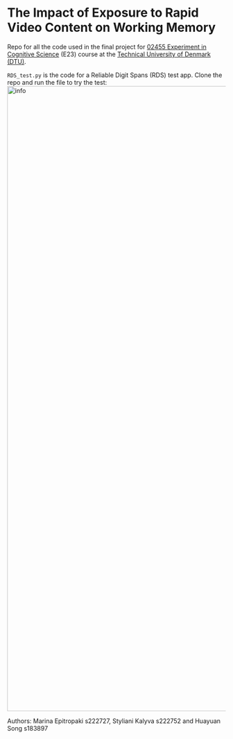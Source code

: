 # The Impact of Exposure to Rapid Video Content on Working Memory
Repo for all the code used in the final project for [02455 Experiment in Cognitive Science](https://kurser.dtu.dk/course/02455) (E23) course at the [Technical University of Denmark (DTU)](https://dtu.dk/english).<br><be>

`RDS_test.py` is the code for a Reliable Digit Spans (RDS) test app. Clone the repo and run the file to try the test:
<img width="1440" alt="info" src="https://github.com/HuayuanSong/CoS_RDS_test/assets/64536148/291a0b5a-2e7e-4e75-b14e-a3753b1e6449">

Authors: Marina Epitropaki s222727, Styliani Kalyva s222752 and Huayuan Song s183897
